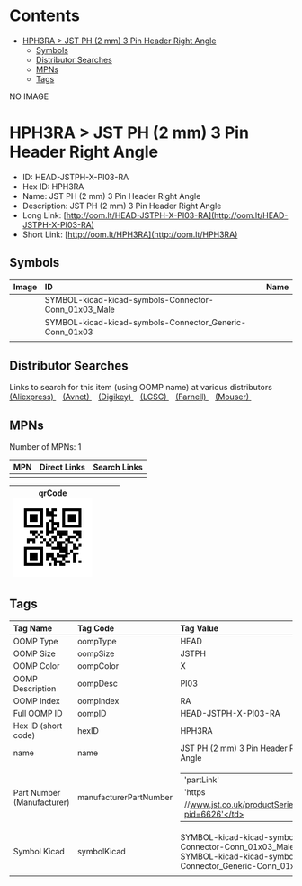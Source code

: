 



Contents
========

* [HPH3RA > JST PH (2 mm) 3 Pin Header Right Angle](#hph3ra--jst-ph-2-mm-3-pin-header-right-angle)
	* [Symbols](#symbols)
	* [Distributor Searches](#distributor-searches)
	* [MPNs](#mpns)
	* [Tags](#tags)
  
NO IMAGE  
# HPH3RA > JST PH (2 mm) 3 Pin Header Right Angle

- ID: HEAD-JSTPH-X-PI03-RA
- Hex ID: HPH3RA
- Name: JST PH (2 mm) 3 Pin Header Right Angle
- Description: JST PH (2 mm) 3 Pin Header Right Angle
- Long Link: [http://oom.lt/HEAD-JSTPH-X-PI03-RA](http://oom.lt/HEAD-JSTPH-X-PI03-RA)
- Short Link: [http://oom.lt/HPH3RA](http://oom.lt/HPH3RA)

## Symbols
  

|Image|ID|Name|
| :--- | :--- | :--- |
|![]()|SYMBOL-kicad-kicad-symbols-Connector-Conn_01x03_Male||
|![]()|SYMBOL-kicad-kicad-symbols-Connector_Generic-Conn_01x03||
||||

## Distributor Searches
  
Links to search for this item (using OOMP name) at various distributors  
[(Aliexpress) ](https://www.aliexpress.com/wholesale?SearchText=1117JST+PH+2+mm+3+Pin+Header+Right+Angle)&nbsp;&nbsp;&nbsp;[(Avnet) ](https://www.avnet.com/shop/us/search/JST+PH+2+mm+3+Pin+Header+Right+Angle)&nbsp;&nbsp;&nbsp;[(Digikey) ](https://www.digikey.co.uk/en/products/result?s=JST+PH+2+mm+3+Pin+Header+Right+Angle)&nbsp;&nbsp;&nbsp;[(LCSC) ](https://www.lcsc.com/search?q=JST+PH+2+mm+3+Pin+Header+Right+Angle)&nbsp;&nbsp;&nbsp;[(Farnell) ](https://uk.farnell.com/search?st=JST+PH+2+mm+3+Pin+Header+Right+Angle)&nbsp;&nbsp;&nbsp;[(Mouser) ](https://www.mouser.com/c/?q=JST+PH+2+mm+3+Pin+Header+Right+Angle)&nbsp;&nbsp;&nbsp;
## MPNs
  
Number of MPNs: 1  

|MPN|Direct Links|Search Links|
| :--- | :--- | :--- |
||||
  

|qrCode<br>[![](https://raw.githubusercontent.com/oomlout/oomlout_OOMP_parts_V2/main/HEAD/JSTPH/X/PI03/RA/qrCode_140.png)](https://github.com/oomlout/oomlout_OOMP_parts_V2/tree/main/HEAD/JSTPH/X/PI03/RA/qrCode.png)||||
| :---: | :---: | :---: | :---: |

## Tags
  

|Tag Name|Tag Code|Tag Value|
| :--- | :--- | :--- |
|OOMP Type|oompType|HEAD|
|OOMP Size|oompSize|JSTPH|
|OOMP Color|oompColor|X|
|OOMP Description|oompDesc|PI03|
|OOMP Index|oompIndex|RA|
|Full OOMP ID|oompID|HEAD-JSTPH-X-PI03-RA|
|Hex ID (short code)|hexID|HPH3RA|
|name|name|JST PH (2 mm) 3 Pin Header Right Angle|
|Part Number (Manufacturer)|manufacturerPartNumber|<table><tr><td>'partLink'</td></tr><tr><td> 'https</td></tr><tr><td>//www.jst.co.uk/productSeries.php?pid=6626'</td></tr></table>|
|Symbol Kicad|symbolKicad|SYMBOL-kicad-kicad-symbols-Connector-Conn_01x03_Male, SYMBOL-kicad-kicad-symbols-Connector_Generic-Conn_01x03|
||||

